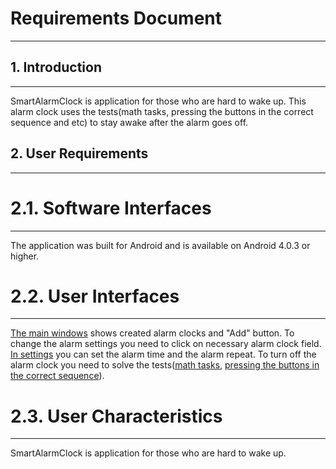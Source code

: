 # Requirements Document
-----------
## 1. Introduction
-----------
SmartAlarmClock is application for those who are hard to wake up. This alarm clock uses the tests(math tasks, pressing the buttons in the correct sequence and etc) to stay awake after the alarm goes off.
## 2. User Requirements
-----------
# 2.1. Software Interfaces
-----------
The application was built for Android and is available on Android 4.0.3 or higher.
# 2.2. User Interfaces
-----------
[The main windows](https://github.com/DaryaKozukova/SmartAlarmClock/blob/master/Mockups/Main.png) shows created alarm clocks and "Add" button. To change the alarm settings you need to click on necessary alarm clock field. [In settings](https://github.com/DaryaKozukova/SmartAlarmClock/blob/master/Mockups/Alarm%20settings.png) you can set the alarm time and the alarm repeat. To turn off the alarm clock you need to solve the tests([math tasks](https://github.com/DaryaKozukova/SmartAlarmClock/blob/master/Mockups/Wake%20up%202.png), [pressing the buttons in the correct sequence](https://github.com/DaryaKozukova/SmartAlarmClock/blob/master/Mockups/Wake%20up%201.png)).
# 2.3. User Characteristics
-----------
SmartAlarmClock is application for those who are hard to wake up.

